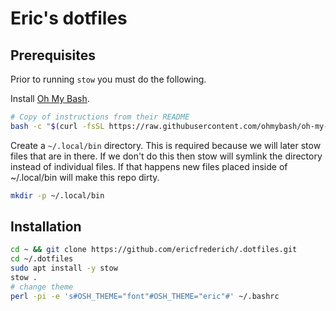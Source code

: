 # Eric's dotfiles

## Prerequisites

Prior to running `stow` you must do the following.

Install [Oh My Bash](https://github.com/ohmybash/oh-my-bash).

```bash
# Copy of instructions from their README
bash -c "$(curl -fsSL https://raw.githubusercontent.com/ohmybash/oh-my-bash/master/tools/install.sh)"
```

Create a `~/.local/bin` directory.  This is required because we will later stow files that are in there.
If we don't do this then stow will symlink the directory instead of individual files.
If that happens new files placed inside of ~/.local/bin will make this repo dirty.

```bash
mkdir -p ~/.local/bin
```

## Installation

```bash
cd ~ && git clone https://github.com/ericfrederich/.dotfiles.git
cd ~/.dotfiles
sudo apt install -y stow
stow .
# change theme
perl -pi -e 's#OSH_THEME="font"#OSH_THEME="eric"#' ~/.bashrc
```
